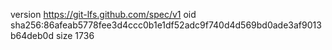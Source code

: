 version https://git-lfs.github.com/spec/v1
oid sha256:86afeab5778fee3d4ccc0b1e1df52adc9f740d4d569bd0ade3af9013b64deb0d
size 1736
